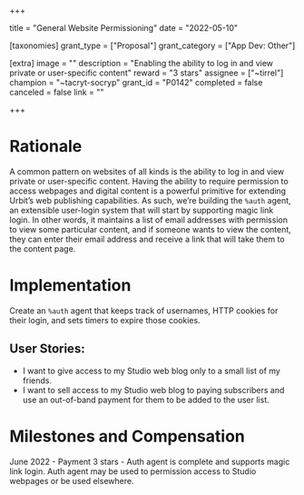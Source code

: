 +++

title = "General Website Permissioning"
date = "2022-05-10"

[taxonomies]
grant_type = ["Proposal"]
grant_category = ["App Dev: Other"]

[extra]
image = ""
description = "Enabling the ability to log in and view private or user-specific content"
reward = "3 stars"
assignee = ["~tirrel"]
champion = "~tacryt-socryp"
grant_id = "P0142"
completed = false
canceled = false
link = ""

+++

# Rationale
A common pattern on websites of all kinds is the ability to log in and view private or user-specific content. Having the ability to require permission to access webpages and digital content is a powerful primitive for extending Urbit’s web publishing capabilities. As such, we’re building the `%auth` agent, an extensible user-login system that will start by supporting magic link login. In other words, it maintains a list of email addresses with permission to view some particular content, and if someone wants to view the content, they can enter their email address and receive a link that will take them to the content page.

# Implementation

Create an `%auth` agent that keeps track of usernames, HTTP cookies for their login, and sets timers to expire those cookies.

## User Stories:
- I want to give access to my Studio web blog only to a small list of my friends.
- I want to sell access to my Studio web blog to paying subscribers and use an out-of-band payment for them to be added to the user list.

# Milestones and Compensation

June 2022 - Payment 3 stars - Auth agent is complete and supports magic link login. Auth agent may be used to permission access to Studio webpages or be used elsewhere.
